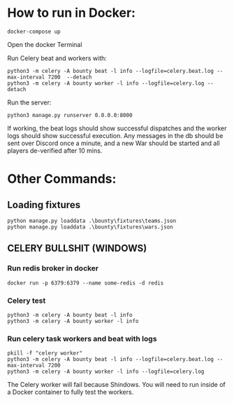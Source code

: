 # How to run in Docker:

    docker-compose up

Open the docker Terminal  

Run Celery beat and workers with:  

    python3 -m celery -A bounty beat -l info --logfile=celery.beat.log --max-interval 7200  --detach 
    python3 -m celery -A bounty worker -l info --logfile=celery.log --detach

Run the server:  

    python3 manage.py runserver 0.0.0.0:8000

If working, the beat logs should show successful dispatches and the worker logs should show successful execution. Any messages in the db should be sent over Discord once a minute, and a new War should be started and all players de-verified after 10 mins.

# Other Commands:

## Loading fixtures

    python manage.py loaddata .\bounty\fixtures\teams.json
    python manage.py loaddata .\bounty\fixtures\wars.json

## CELERY BULLSHIT (WINDOWS)

### Run redis broker in docker
    docker run -p 6379:6379 --name some-redis -d redis

### Celery test
    python3 -m celery -A bounty beat -l info
    python3 -m celery -A bounty worker -l info

### Run celery task workers and beat with logs
    pkill -f "celery worker"  
    python3 -m celery -A bounty beat -l info --logfile=celery.beat.log --max-interval 7200
    python3 -m celery -A bounty worker -l info --logfile=celery.log

The Celery worker will fail because Shindows. You will need to run inside of a Docker container to fully test the workers.

